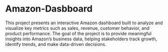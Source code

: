# Amazon-Dasbboard
This project presents an interactive Amazon dashboard built to analyze and visualize key metrics such as sales, revenue, customer behavior, and product performance. The goal of the project is to provide meaningful insights into Amazon’s business data, helping stakeholders track growth, identify trends, and make data-driven decisions.
